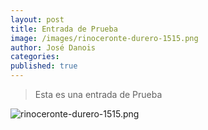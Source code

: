 ```yaml
---
layout: post
title: Entrada de Prueba
image: /images/rinoceronte-durero-1515.png
author: José Danois
categories: 
published: true 
---
```

>Esta es una entrada de Prueba

![rinoceronte-durero-1515.png](/images/rinoceronte-durero-1515.png)
